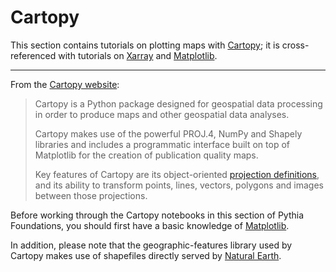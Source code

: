 # Cartopy

This section contains tutorials on plotting maps with [Cartopy](https://scitools.org.uk/cartopy/docs/latest/); it is cross-referenced with tutorials on [Xarray](xarray) and [Matplotlib](matplotlib).

---

From the [Cartopy website](https://scitools.org.uk/cartopy/docs/latest):

> Cartopy is a Python package designed for geospatial data processing in order to
> produce maps and other geospatial data analyses.
>
> Cartopy makes use of the powerful PROJ.4, NumPy and Shapely libraries and includes a programmatic interface
> built on top of Matplotlib for the creation of publication quality maps.
>
> Key features of Cartopy are its object-oriented [projection definitions](https://scitools.org.uk/cartopy/docs/latest/reference/crs.html#list-of-projections),
> and its ability to transform points, lines, vectors, polygons and images between those projections.

Before working through the Cartopy notebooks in this section of Pythia Foundations, you should first have a basic knowledge of [Matplotlib](matplotlib).

In addition, please note that the geographic-features library used by Cartopy makes use of shapefiles directly served by [Natural Earth](https://www.naturalearthdata.com/).
